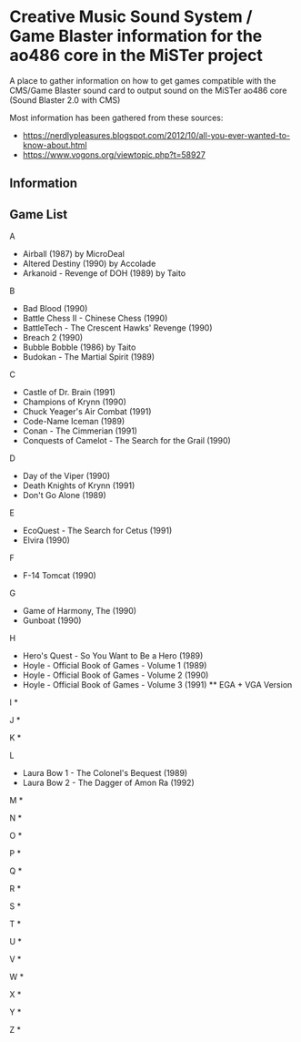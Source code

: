 # Creative Music Sound System / Game Blaster information for the ao486 core in the MiSTer project

A place to gather information on how to get games compatible with the CMS/Game Blaster sound card to output sound on the MiSTer ao486 core (Sound Blaster 2.0 with CMS)

Most information has been gathered from these sources:

* https://nerdlypleasures.blogspot.com/2012/10/all-you-ever-wanted-to-know-about.html
* https://www.vogons.org/viewtopic.php?t=58927

## Information



## Game List

A
* Airball (1987) by MicroDeal
* Altered Destiny (1990) by Accolade
* Arkanoid - Revenge of DOH (1989) by Taito

B
* Bad Blood (1990)
* Battle Chess II - Chinese Chess (1990)
* BattleTech - The Crescent Hawks' Revenge (1990)
* Breach 2 (1990)
* Bubble Bobble (1986) by Taito
* Budokan - The Martial Spirit (1989)

C
* Castle of Dr. Brain (1991)
* Champions of Krynn (1990)
* Chuck Yeager's Air Combat (1991)
* Code-Name Iceman (1989)
* Conan - The Cimmerian (1991)
* Conquests of Camelot - The Search for the Grail (1990)

D
* Day of the Viper (1990)
* Death Knights of Krynn (1991)
* Don't Go Alone (1989)

E
* EcoQuest - The Search for Cetus (1991)
* Elvira (1990)

F
* F-14 Tomcat (1990)

G
* Game of Harmony, The (1990)
* Gunboat (1990)

H
* Hero's Quest - So You Want to Be a Hero (1989)
* Hoyle - Official Book of Games - Volume 1 (1989)
* Hoyle - Official Book of Games - Volume 2 (1990)
* Hoyle - Official Book of Games - Volume 3 (1991)
** EGA + VGA Version

I
*

J
*

K
*

L
* Laura Bow 1 - The Colonel's Bequest (1989)
* Laura Bow 2 - The Dagger of Amon Ra (1992)

M
*

N
*

O
*

P
*

Q
*

R
*

S
*

T
*

U
*

V
*

W
*

X
*

Y
*

Z
*